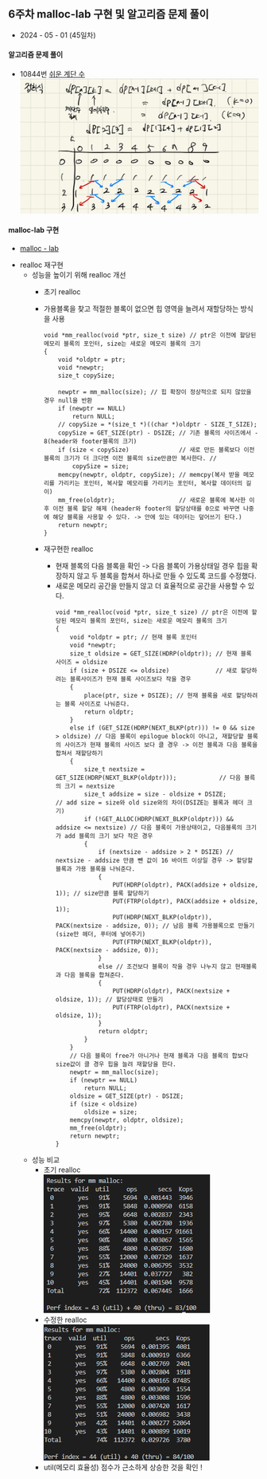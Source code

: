 ## 6주차 malloc-lab 구현 및 알고리즘 문제 풀이

- 2024 - 05 - 01 (45일차)

#### 알고리즘 문제 풀이

- 10844번 [쉬운 계단 수]()  
   <img src="./img/image12.jpg">  


#### malloc-lab 구현

- [malloc - lab](https://github.com/dongyeoppp/malloc-lab/blob/main/mm.c)   

* realloc 재구현  
    * 성능을 높이기 위해 realloc 개선   
        * 초기 realloc   
        * 가용블록을 찾고 적절한 블록이 없으면 힙 영역을 늘려서 재할당하는 방식을 사용   
            ```
            void *mm_realloc(void *ptr, size_t size) // ptr은 이전에 할당된 메모리 블록의 포인터, size는 새로운 메모리 블록의 크기
            {
                void *oldptr = ptr;
                void *newptr;
                size_t copySize;

                newptr = mm_malloc(size); // 힙 확장이 정상적으로 되지 않았을 경우 null을 반환
                if (newptr == NULL)
                    return NULL;
                // copySize = *(size_t *)((char *)oldptr - SIZE_T_SIZE);
                copySize = GET_SIZE(ptr) - DSIZE; // 기존 블록의 사이즈에서 - 8(header와 footer블록의 크기)
                if (size < copySize)              // 새로 만든 블록보다 이전 블록의 크기가 더 크다면 이전 블록의 size만큼만 복사한다. //
                    copySize = size;
                memcpy(newptr, oldptr, copySize); // memcpy(복사 받을 메모리를 가리키는 포인터, 복사할 메모리를 가리키는 포인터, 복사할 데이터의 길이)
                mm_free(oldptr);                  // 새로운 블록에 복사한 이후 이전 블록 할당 해제 (header와 footer의 할당상태를 0으로 바꾸면 나중에 해당 블록을 사용할 수 있다. -> 안에 있는 데이터는 덮어쓰기 된다.)
                return newptr;
            }
            ```

        * 재구현한 realloc   
            * 현재 블록의 다음 블록을 확인 -> 다음 블록이 가용상태일 경우 힙을 확장하지 않고 두 블록을 합쳐서 하나로 만들 수 있도록 코드를 수정했다.   
            * 새로운 메모리 공간을 만들지 않고 더 효율적으로 공간을 사용할 수 있다.  
                ```
                void *mm_realloc(void *ptr, size_t size) // ptr은 이전에 할당된 메모리 블록의 포인터, size는 새로운 메모리 블록의 크기
                {
                    void *oldptr = ptr; // 현재 블록 포인터
                    void *newptr;
                    size_t oldsize = GET_SIZE(HDRP(oldptr)); // 현재 블록 사이즈 = oldsize
                    if (size + DSIZE <= oldsize)             // 새로 할당하려는 블록사이즈가 현재 블록 사이즈보다 작을 경우
                    {
                        place(ptr, size + DSIZE); // 현재 블록을 새로 할당하려는 블록 사이즈로 나눠준다.
                        return oldptr;
                    }
                    else if (GET_SIZE(HDRP(NEXT_BLKP(ptr))) != 0 && size > oldsize) // 다음 블록이 epilogue block이 아니고, 재할당할 블록의 사이즈가 현재 블록의 사이즈 보다 클 경우 -> 이전 블록과 다음 블록을 합쳐서 재할당하기
                    {
                        size_t nextsize = GET_SIZE(HDRP(NEXT_BLKP(oldptr)));            // 다음 블륵의 크기 = nextsize
                        size_t addsize = size - oldsize + DSIZE;                        // add size = size와 old size와의 차이(DSIZE는 블록과 헤더 크기)
                        if (!GET_ALLOC(HDRP(NEXT_BLKP(oldptr))) && addsize <= nextsize) // 다음 블록이 가용상태이고, 다음블록의 크기가 add 블록의 크기 보다 작은 경우
                        {
                            if (nextsize - addsize > 2 * DSIZE) // nextsize - addsize 만큼 뺀 값이 16 바이트 이상일 경우 -> 할당할 블록과 가용 블록을 나눠준다.
                            {
                                PUT(HDRP(oldptr), PACK(addsize + oldsize, 1)); // size만큼 블록 할당하기
                                PUT(FTRP(oldptr), PACK(addsize + oldsize, 1));
                                PUT(HDRP(NEXT_BLKP(oldptr)), PACK(nextsize - addsize, 0)); // 남음 블록 가용블록으로 만들기 (size만 헤더, 푸터에 넣어주기)
                                PUT(FTRP(NEXT_BLKP(oldptr)), PACK(nextsize - addsize, 0));
                            }
                            else // 조건보다 블록이 작을 경우 나누지 않고 현재블록과 다음 블록을 합쳐준다.
                            {
                                PUT(HDRP(oldptr), PACK(nextsize + oldsize, 1)); // 할당상태로 만들기
                                PUT(FTRP(oldptr), PACK(nextsize + oldsize, 1));
                            }
                            return oldptr;
                        }
                    }
                    // 다음 블록이 free가 아니거나 현재 블록과 다음 블록의 합보다 size값이 클 경우 힙을 늘려 재할당을 한다.
                    newptr = mm_malloc(size);
                    if (newptr == NULL)
                        return NULL;
                    oldsize = GET_SIZE(ptr) - DSIZE;
                    if (size < oldsize)
                        oldsize = size;
                    memcpy(newptr, oldptr, oldsize);
                    mm_free(oldptr);
                    return newptr;
                }
                ```   
    * 성능 비교   
        *  초기 realloc   
            <img src="./img/image14.png">   
        * 수정한 realloc    
            <img src="./img/image13.png">    
        * util(메모리 효율성) 점수가 근소하게 상승한 것을 확인 !   

  

